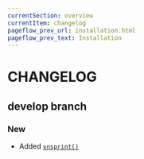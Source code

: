 ```yaml
---
currentSection: overview
currentItem: changelog
pageflow_prev_url: installation.html
pageflow_prev_text: Installation
---
```

# CHANGELOG

## develop branch

### New

* Added [`vnsprint()`](string-functions/vnsprintf.html)
